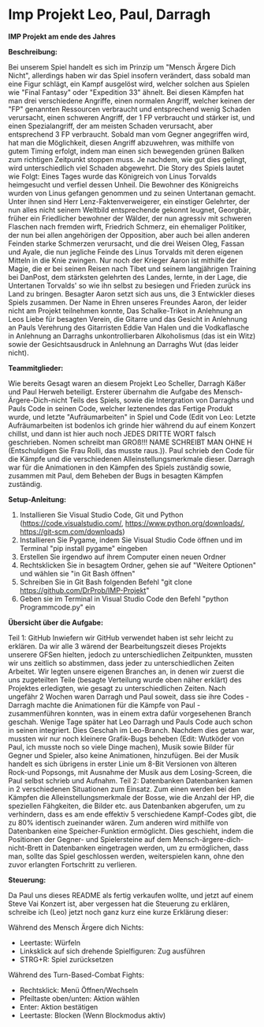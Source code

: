 # Imp Projekt Leo, Paul, Darragh
**IMP Projekt am ende des Jahres**

**Beschreibung:** 

Bei unserem Spiel handelt es sich im Prinzip um "Mensch Ärgere Dich Nicht", allerdings haben wir das Spiel insofern verändert, dass sobald man eine Figur schlägt, ein Kampf ausgelöst wird, welcher solchen aus Spielen wie "Final Fantasy" oder "Expedition 33" ähnelt. Bei diesen Kämpfen hat man drei verschiedene Angriffe, einen normalen Angriff, welcher keinen der "FP" genannten Ressourcen verbraucht und entsprechend wenig Schaden verursacht, einen schweren Angriff, der 1 FP verbraucht und stärker ist, und einen Spezialangriff, der am meisten Schaden verursacht, aber entsprechend 3 FP verbraucht. Sobald man vom Gegner angegriffen wird, hat man die Möglichkeit, diesen Angriff abzuwehren, was mithilfe von gutem Timing erfolgt, indem man einen sich bewegenden grünen Balken zum richtigen Zeitpunkt stoppen muss. Je nachdem, wie gut dies gelingt, wird unterschiedlich viel Schaden abgewehrt. Die Story des Spiels lautet wie Folgt: Eines Tages wurde das Königreich von Linus Torvalds heimgesucht und verfiel dessen Unheil. Die Bewohner des Königreichs wurden von Linus gefangen genommen und zu seinen Untertanan gemacht. Unter ihnen sind Herr Lenz-Faktenverweigerer, ein einstiger Gelehrter, der nun alles nicht seinem Weltbild entsprechende gekonnt leugnet, Georgbär, früher ein Friedlicher bewohner der Wälder, der nun agressiv mit schweren Flaschen nach fremden wirft, Friedrich Schmerz, ein ehemaliger Politiker, der nun bei allen angehörigen der Opposition, aber auch bei allen anderen Feinden starke Schmerzen verursacht, und die drei Weisen Oleg, Fassan und Ayale, die nun jegliche Feinde des Linus Torvalds mit deren eigenen Mitteln in die Knie zwingen. Nur noch der Krieger Aaron ist mithilfe der Magie, die er bei seinen Reisen nach Tibet und seinem langjährigen Training bei DanPost, dem stärksten gelehrten des Landes, lernte, in der Lage, die Untertanen Torvalds' so wie ihn selbst zu besiegen und Frieden zurück ins Land zu bringen.
Besagter Aaron setzt sich aus uns, die 3 Entwickler dieses Spiels zusammen. Der Name in Ehren unseres Freundes Aaron, der leider nicht am Projekt teilnehmen konnte, Das Schalke-Trikot in Anlehnung an Leos Liebe für besagten Verein, die Gitarre und das Gesicht in Anlehnung an Pauls Verehrung des Gitarristen Eddie Van Halen und die Vodkaflasche in Anlehnung an Darraghs unkontrollierbaren Alkoholismus (das ist ein Witz) sowie der Gesichtsausdruck in Anlehnung an Darraghs Wut (das leider nicht).

**Teammitglieder:**

Wie bereits Gesagt waren an diesem Projekt Leo Scheller, Darragh Käßer und Paul Herweh beteiligt. Ersterer übernahm die Aufgabe des Mensch-Ärgere-Dich-nicht Teils des Spiels, sowie die Intergration von Darraghs und Pauls Code in seinen Code, welcher leztenendes das Fertige Produkt wurde, und letzte "Aufräumarbeiten" in Spiel und Code (Edit von Leo: Letzte Aufräumarbeiten ist bodenlos ich grinde hier während du auf einem Konzert chillst, und dann ist hier auch noch JEDES DRITTE WORT falsch geschrieben. Nomen schreibt man GROß!!! NAME SCHREIBT MAN OHNE H (Entschuldigen Sie Frau Rolli, das musste raus.)). Paul schrieb den Code für die Kämpfe und die verschiedenen Alleinstellungsmerkmale dieser. Darragh war für die Animationen in den Kämpfen des Spiels zuständig sowie, zusammen mit Paul, dem Beheben der Bugs in besagten Kämpfen zuständig.

**Setup-Anleitung:**
1. Installieren Sie Visual Studio Code, Git und Python (https://code.visualstudio.com/, https://www.python.org/downloads/, https://git-scm.com/downloads)
2. Installieren Sie Pygame, indem Sie Visual Studio Code öffnen und im Terminal "pip install pygame" eingeben
3. Erstellen Sie irgendwo auf ihrem Computer einen neuen Ordner
4. Rechtsklicken Sie in besagtem Ordner, gehen sie auf "Weitere Optionen" und wählen sie "in Git Bash öffnen"
5. Schreiben Sie in Git Bash folgenden Befehl "git clone https://github.com/DrProb/IMP-Projekt"
6. Geben sie im Terminal in Visual Studio Code den Befehl "python Programmcode.py" ein

**Übersicht über die Aufgabe:**

Teil 1: GitHub
Inwiefern wir GitHub verwendet haben ist sehr leicht zu erklären. Da wir alle 3 wärend der Bearbeitungszeit dieses Projekts unserere GFSen hielten, jedoch zu unterschiedlichen Zeitpunkten, mussten wir uns zeitlich so abstimmen, dass jeder zu unterschiedlichen Zeiten Arbeitet. Wir legten unsere eigenen Branches an, in denen wir zuerst die uns zugeteilten Teile (besagte Verteilung wurde oben näher erklärt) des Projektes erledigten, wie gesagt zu unterschiedlichen Zeiten. Nach ungefähr 2 Wochen waren Darragh und Paul soweit, dass sie ihre Codes - Darragh machte die Animationen für die Kämpfe von Paul - zusammenführen konnten, was in einem extra dafür vorgesehenen Branch geschah. Wenige Tage später hat Leo Darragh und Pauls Code auch schon in seinen integriert. Dies Geschah im Leo-Branch. Nachdem dies getan war, mussten wir nur noch kleinere Grafik-Bugs beheben (Edit: Wutköder von Paul, ich musste noch so viele Dinge machen), Musik sowie Bilder für Gegner und Spieler, also keine Animationen, hinzufügen. Bei der Musik handelt es sich übrigens in erster Linie um 8-Bit Versionen von älteren Rock-und Popsongs, mit Ausnahme der Musik aus dem Losing-Screen, die Paul selbst schrieb und Aufnahm. 
Teil 2: Datenbanken
Datenbanken kamen in 2 verschiedenen Situationen zum Einsatz. Zum einen werden bei den Kämpfen die Alleinstellungsmerkmale der Bosse, wie die Anzahl der HP, die speziellen Fähgkeiten, die Bilder etc. aus Datenbanken abgerufen, um zu verhindern, dass es am ende effektiv 5 verschiedene Kampf-Codes gibt, die zu 80% identisch zueinander wären. Zum anderen wird mithilfe von Datenbanken eine Speicher-Funktion ermöglicht. Dies geschieht, indem die Positionen der Gegner- und Spielersteine auf dem Mensch-ärgere-dich-nicht-Brett in Datenbanken eingetragen werden, um zu ermöglichen, dass man, sollte das Spiel geschlossen werden, weiterspielen kann, ohne den zuvor erlangten Fortschritt zu verlieren. 

**Steuerung:**

Da Paul uns dieses README als fertig verkaufen wollte, und jetzt auf einem Steve Vai Konzert ist, aber vergessen hat die Steuerung zu erklären, schreibe ich (Leo) jetzt noch ganz kurz eine kurze Erklärung dieser:

Während des Mensch Ärgere dich Nichts:
- Leertaste: Würfeln
- Linksklick auf sich drehende Spielfiguren: Zug ausführen
- STRG+R: Spiel zurücksetzen

Während des Turn-Based-Combat Fights:
- Rechtsklick: Menü Öffnen/Wechseln
- Pfeiltaste oben/unten: Aktion wählen
- Enter: Aktion bestätigen
- Leertaste: Blocken (Wenn Blockmodus aktiv)